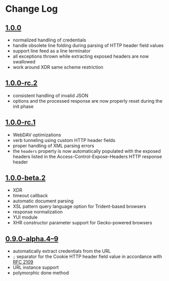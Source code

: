 # Change Log

## [1.0.0][5]
* normalized handling of credentials
* handle obsolete line folding during parsing of HTTP header field values
* support line feed as a line terminator
* all exceptions thrown while extracting exposed headers are now swallowed
* work around XDR same scheme restriction

## [1.0.0-rc.2][4]
* consistent handling of invalid JSON
* options and the processed response are now properly reset during the init phase

## [1.0.0-rc.1][3]
* WebDAV optimizations
* verb tunneling using custom HTTP header fields
* proper handling of XML parsing errors
* the `headers` property is now automatically populated with the exposed headers listed in the Access-Control-Expose-Headers HTTP response header

## [1.0.0-beta.2][2]
* XDR
* timeout callback
* automatic document parsing
* XSL pattern query language option for Trident-based browsers
* response normalization
* YUI module
* XHR constructor parameter support for Gecko-powered browsers

## [0.9.0-alpha.4–9][1]
* automatically extract credentials from the URL
* `;` separator for the Cookie HTTP header field value in accordance with [RFC 2109](https://www.ietf.org/rfc/rfc2109.txt)
* URL instance support
* polymorphic done method

[1]: https://github.com/Mouvedia/cb-fetch/compare/b15a26f...d5c09ea
[2]: https://github.com/Mouvedia/cb-fetch/releases/tag/1.0.0-beta.2
[3]: https://github.com/Mouvedia/cb-fetch/releases/tag/1.0.0-rc.1
[4]: https://github.com/Mouvedia/cb-fetch/releases/tag/1.0.0-rc.2
[5]: https://github.com/Mouvedia/cb-fetch/compare/1.0.0-rc.2...1.0.0